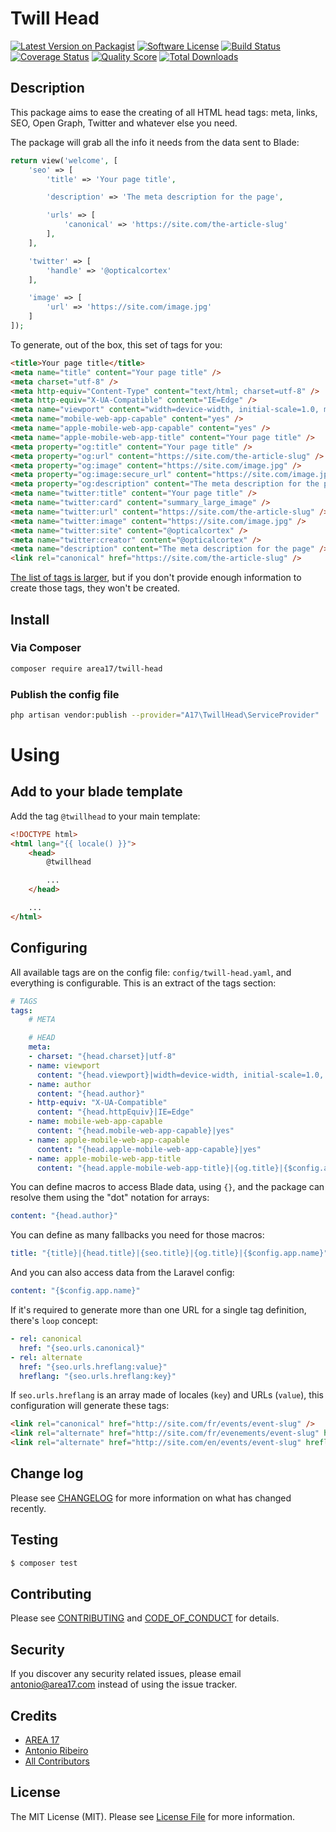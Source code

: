 # Twill Head

[![Latest Version on Packagist][ico-version]][link-packagist]
[![Software License][ico-license]](LICENSE.md)
[![Build Status][ico-travis]][link-travis]
[![Coverage Status][ico-scrutinizer]][link-scrutinizer]
[![Quality Score][ico-code-quality]][link-code-quality]
[![Total Downloads][ico-downloads]][link-downloads]

## Description

This package aims to ease the creating of all HTML head tags: meta, links, SEO, Open Graph, Twitter and whatever else you need. 

The package will grab all the info it needs from the data sent to Blade:

``` php
return view('welcome', [
    'seo' => [
        'title' => 'Your page title',

        'description' => 'The meta description for the page',

        'urls' => [
            'canonical' => 'https://site.com/the-article-slug'
        ],
    ],

    'twitter' => [
        'handle' => '@opticalcortex'
    ],

    'image' => [
        'url' => 'https://site.com/image.jpg'
    ]
]);
```

To generate, out of the box, this set of tags for you:

``` html
<title>Your page title</title>
<meta name="title" content="Your page title" />
<meta charset="utf-8" />
<meta http-equiv="Content-Type" content="text/html; charset=utf-8" />
<meta http-equiv="X-UA-Compatible" content="IE=Edge" />
<meta name="viewport" content="width=device-width, initial-scale=1.0, minimum-scale=1" />
<meta name="mobile-web-app-capable" content="yes" />
<meta name="apple-mobile-web-app-capable" content="yes" />
<meta name="apple-mobile-web-app-title" content="Your page title" />
<meta property="og:title" content="Your page title" />
<meta property="og:url" content="https://site.com/the-article-slug" />
<meta property="og:image" content="https://site.com/image.jpg" />
<meta property="og:image:secure_url" content="https://site.com/image.jpg" />
<meta property="og:description" content="The meta description for the page" />
<meta name="twitter:title" content="Your page title" />
<meta name="twitter:card" content="summary_large_image" />
<meta name="twitter:url" content="https://site.com/the-article-slug" />
<meta name="twitter:image" content="https://site.com/image.jpg" />
<meta name="twitter:site" content="@opticalcortex" />
<meta name="twitter:creator" content="@opticalcortex" />
<meta name="description" content="The meta description for the page" />
<link rel="canonical" href="https://site.com/the-article-slug" />        
```

[The list of tags is larger](https://github.com/area17/twill-head/blob/master/config/twill-head.yaml), but if you don't provide enough information to create those tags, they won't be created.

## Install

### Via Composer

``` bash
composer require area17/twill-head
```

### Publish the config file

``` bash
php artisan vendor:publish --provider="A17\TwillHead\ServiceProvider"
```

# Using

## Add to your blade template

Add the tag `@twillhead` to your main template:

``` html
<!DOCTYPE html>
<html lang="{{ locale() }}">
    <head>
        @twillhead

        ...
    </head>

    ...
</html>
``` 

## Configuring 

All available tags are on the config file: `config/twill-head.yaml`, and everything is configurable. This is an extract of the tags section:

``` yaml
# TAGS
tags:
    # META

    # HEAD
    meta:
    - charset: "{head.charset}|utf-8"
    - name: viewport
      content: "{head.viewport}|width=device-width, initial-scale=1.0, minimum-scale=1"
    - name: author
      content: "{head.author}"
    - http-equiv: "X-UA-Compatible"
      content: "{head.httpEquiv}|IE=Edge"
    - name: mobile-web-app-capable
      content: "{head.mobile-web-app-capable}|yes"
    - name: apple-mobile-web-app-capable
      content: "{head.apple-mobile-web-app-capable}|yes"
    - name: apple-mobile-web-app-title
      content: "{head.apple-mobile-web-app-title}|{og.title}|{$config.app.name}"
```

You can define macros to access Blade data, using `{}`, and the package can resolve them using the "dot" notation for arrays:

``` yaml
content: "{head.author}"
```

You can define as many fallbacks you need for those macros:

``` yaml
title: "{title}|{head.title}|{seo.title}|{og.title}|{$config.app.name}"
```

And you can also access data from the Laravel config:

``` yaml
content: "{$config.app.name}"
```

If it's required to generate more than one URL for a single tag definition, there's `loop` concept:

``` yaml
- rel: canonical
  href: "{seo.urls.canonical}"
- rel: alternate
  href: "{seo.urls.hreflang:value}"
  hreflang: "{seo.urls.hreflang:key}"
```

If `seo.urls.hreflang` is an array made of locales (`key`) and URLs (`value`), this configuration will generate these tags:

``` html
<link rel="canonical" href="http://site.com/fr/events/event-slug" />
<link rel="alternate" href="http://site.com/fr/evenements/event-slug" hreflang="fr" />
<link rel="alternate" href="http://site.com/en/events/event-slug" hreflang="en" />
```

## Change log

Please see [CHANGELOG](CHANGELOG.md) for more information on what has changed recently.

## Testing

``` bash
$ composer test
```

## Contributing

Please see [CONTRIBUTING](CONTRIBUTING.md) and [CODE_OF_CONDUCT](CODE_OF_CONDUCT.md) for details.

## Security

If you discover any security related issues, please email antonio@area17.com instead of using the issue tracker.

## Credits

- [AREA 17](https://github.com/area17)
- [Antonio Ribeiro][link-author]
- [All Contributors][link-contributors]

## License

The MIT License (MIT). Please see [License File](LICENSE.md) for more information.

[ico-version]: https://img.shields.io/packagist/v/area17/twill-head.svg?style=flat-square
[ico-license]: https://img.shields.io/badge/license-MIT-brightgreen.svg?style=flat-square
[ico-travis]: https://img.shields.io/travis/area17/twill-head/master.svg?style=flat-square
[ico-scrutinizer]: https://img.shields.io/scrutinizer/coverage/g/area17/twill-head.svg?style=flat-square
[ico-code-quality]: https://img.shields.io/scrutinizer/g/area17/twill-head.svg?style=flat-square
[ico-downloads]: https://img.shields.io/packagist/dt/area17/twill-head.svg?style=flat-square

[link-packagist]: https://packagist.org/packages/area17/twill-head
[link-travis]: https://travis-ci.org/area17/twill-head
[link-scrutinizer]: https://scrutinizer-ci.com/g/area17/twill-head/code-structure
[link-code-quality]: https://scrutinizer-ci.com/g/area17/twill-head
[link-downloads]: https://packagist.org/packages/area17/twill-head
[link-author]: https://github.com/antonioribeiro
[link-contributors]: ../../contributors
